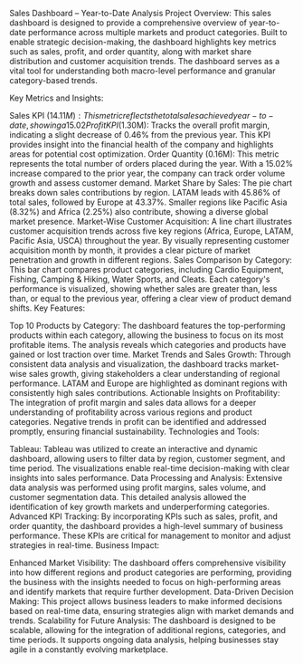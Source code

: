Sales Dashboard – Year-to-Date Analysis
Project Overview:
This sales dashboard is designed to provide a comprehensive overview of year-to-date performance across multiple markets and product categories. Built to enable strategic decision-making, the dashboard highlights key metrics such as sales, profit, and order quantity, along with market share distribution and customer acquisition trends. The dashboard serves as a vital tool for understanding both macro-level performance and granular category-based trends.

Key Metrics and Insights:

Sales KPI ($14.11M): This metric reflects the total sales achieved year-to-date, showing a 15.02% increase versus the previous year. The KPI allows businesses to track revenue growth and compare performance against historical data.
Profit KPI ($1.30M): Tracks the overall profit margin, indicating a slight decrease of 0.46% from the previous year. This KPI provides insight into the financial health of the company and highlights areas for potential cost optimization.
Order Quantity (0.16M): This metric represents the total number of orders placed during the year. With a 15.02% increase compared to the prior year, the company can track order volume growth and assess customer demand.
Market Share by Sales: The pie chart breaks down sales contributions by region. LATAM leads with 45.86% of total sales, followed by Europe at 43.37%. Smaller regions like Pacific Asia (8.32%) and Africa (2.25%) also contribute, showing a diverse global market presence.
Market-Wise Customer Acquisition: A line chart illustrates customer acquisition trends across five key regions (Africa, Europe, LATAM, Pacific Asia, USCA) throughout the year. By visually representing customer acquisition month by month, it provides a clear picture of market penetration and growth in different regions.
Sales Comparison by Category: This bar chart compares product categories, including Cardio Equipment, Fishing, Camping & Hiking, Water Sports, and Cleats. Each category's performance is visualized, showing whether sales are greater than, less than, or equal to the previous year, offering a clear view of product demand shifts.
Key Features:

Top 10 Products by Category: The dashboard features the top-performing products within each category, allowing the business to focus on its most profitable items. The analysis reveals which categories and products have gained or lost traction over time.
Market Trends and Sales Growth: Through consistent data analysis and visualization, the dashboard tracks market-wise sales growth, giving stakeholders a clear understanding of regional performance. LATAM and Europe are highlighted as dominant regions with consistently high sales contributions.
Actionable Insights on Profitability: The integration of profit margin and sales data allows for a deeper understanding of profitability across various regions and product categories. Negative trends in profit can be identified and addressed promptly, ensuring financial sustainability.
Technologies and Tools:

Tableau: Tableau was utilized to create an interactive and dynamic dashboard, allowing users to filter data by region, customer segment, and time period. The visualizations enable real-time decision-making with clear insights into sales performance.
Data Processing and Analysis: Extensive data analysis was performed using profit margins, sales volume, and customer segmentation data. This detailed analysis allowed the identification of key growth markets and underperforming categories.
Advanced KPI Tracking: By incorporating KPIs such as sales, profit, and order quantity, the dashboard provides a high-level summary of business performance. These KPIs are critical for management to monitor and adjust strategies in real-time.
Business Impact:

Enhanced Market Visibility: The dashboard offers comprehensive visibility into how different regions and product categories are performing, providing the business with the insights needed to focus on high-performing areas and identify markets that require further development.
Data-Driven Decision Making: This project allows business leaders to make informed decisions based on real-time data, ensuring strategies align with market demands and trends.
Scalability for Future Analysis: The dashboard is designed to be scalable, allowing for the integration of additional regions, categories, and time periods. It supports ongoing data analysis, helping businesses stay agile in a constantly evolving marketplace.
